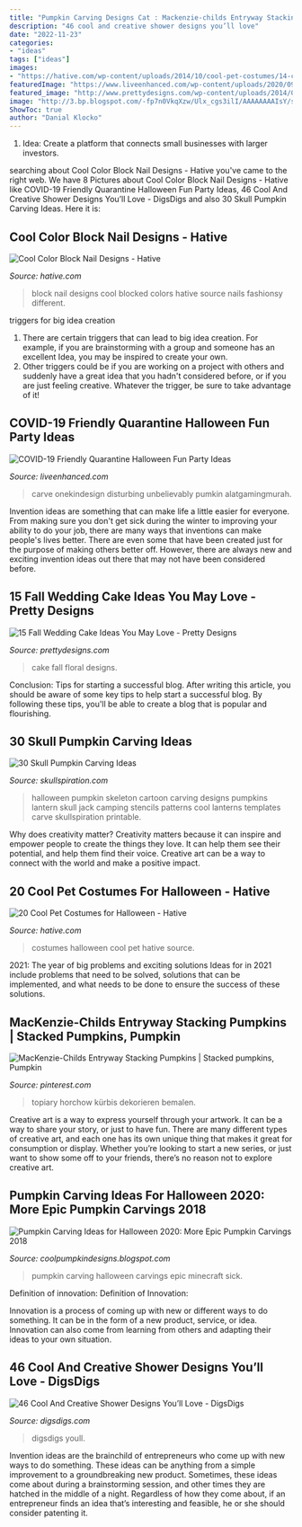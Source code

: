 ```yaml
---
title: "Pumpkin Carving Designs Cat : Mackenzie-childs Entryway Stacking Pumpkins"
description: "46 cool and creative shower designs you’ll love"
date: "2022-11-23"
categories:
- "ideas"
tags: ["ideas"]
images:
- "https://hative.com/wp-content/uploads/2014/10/cool-pet-costumes/14-cool-pet-costumes.jpg"
featuredImage: "https://www.liveenhanced.com/wp-content/uploads/2020/09/quarantine-party-6.jpg"
featured_image: "http://www.prettydesigns.com/wp-content/uploads/2014/09/Floral-Wedding-Cake.jpg"
image: "http://3.bp.blogspot.com/-fp7n0VkqXzw/Ulx_cgs3ilI/AAAAAAAAIsY/sascJitkcmg/s1600/2bfe9b37b457d20699e384ac543388b0.jpg"
ShowToc: true
author: "Danial Klocko"
---
```



1. Idea: Create a platform that connects small businesses with larger investors.

	

		
searching about Cool Color Block Nail Designs - Hative you've came to the right web. We have 8 Pictures about Cool Color Block Nail Designs - Hative like COVID-19 Friendly Quarantine Halloween Fun Party Ideas, 46 Cool And Creative Shower Designs You’ll Love - DigsDigs and also 30 Skull Pumpkin Carving Ideas. Here it is:
		
    
## Cool Color Block Nail Designs - Hative

<img loading=lazy src="https://hative.com/wp-content/uploads/2014/11/color-block-nail-designs/13-color-block-nail-designs.jpg" onerror="this.onerror=null;this.src='https://tse2.mm.bing.net/th?id=OIP.KH7qUoBUs1dkoYx2ZudIAgHaGq&amp;pid=15.1';" alt="Cool Color Block Nail Designs - Hative">

_Source: hative.com_

>block nail designs cool blocked colors hative source nails fashionsy different. 

	

triggers for big idea creation
1. There are certain triggers that can lead to big idea creation. For example, if you are brainstorming with a group and someone has an excellent Idea, you may be inspired to create your own. 
2. Other triggers could be if you are working on a project with others and suddenly have a great idea that you hadn't considered before, or if you are just feeling creative. Whatever the trigger, be sure to take advantage of it!

    
## COVID-19 Friendly Quarantine Halloween Fun Party Ideas

<img loading=lazy src="https://www.liveenhanced.com/wp-content/uploads/2020/09/quarantine-party-6.jpg" onerror="this.onerror=null;this.src='https://tse2.mm.bing.net/th?id=OIP.7GSk6mAn0fRf4-oratJvwwHaJ4&amp;pid=15.1';" alt="COVID-19 Friendly Quarantine Halloween Fun Party Ideas">

_Source: liveenhanced.com_

>carve onekindesign disturbing unbelievably pumkin alatgamingmurah. 

	

Invention ideas are something that can make life a little easier for everyone. From making sure you don't get sick during the winter to improving your ability to do your job, there are many ways that inventions can make people's lives better. There are even some that have been created just for the purpose of making others better off. However, there are always new and exciting invention ideas out there that may not have been considered before.

    
## 15 Fall Wedding Cake Ideas You May Love - Pretty Designs

<img loading=lazy src="http://www.prettydesigns.com/wp-content/uploads/2014/09/Floral-Wedding-Cake.jpg" onerror="this.onerror=null;this.src='https://tse4.mm.bing.net/th?id=OIP.8IqKyKAZfJluuyp3lxQ7xgHaLD&amp;pid=15.1';" alt="15 Fall Wedding Cake Ideas You May Love - Pretty Designs">

_Source: prettydesigns.com_

>cake fall floral designs. 

	

Conclusion: Tips for starting a successful blog.
After writing this article, you should be aware of some key tips to help start a successful blog. By following these tips, you'll be able to create a blog that is popular and flourishing.

    
## 30 Skull Pumpkin Carving Ideas

<img loading=lazy src="http://www.skullspiration.com/wp-content/uploads/2013/10/skeleton-and-cartoon-halloween-pumpkin.jpg" onerror="this.onerror=null;this.src='https://tse1.mm.bing.net/th?id=OIP.gvKRNJcSsqseDbcta_S-fwHaE7&amp;pid=15.1';" alt="30 Skull Pumpkin Carving Ideas">

_Source: skullspiration.com_

>halloween pumpkin skeleton cartoon carving designs pumpkins lantern skull jack camping stencils patterns cool lanterns templates carve skullspiration printable. 

	

Why does creativity matter?
Creativity matters because it can inspire and empower people to create the things they love. It can help them see their potential, and help them find their voice. Creative art can be a way to connect with the world and make a positive impact.

    
## 20 Cool Pet Costumes For Halloween - Hative

<img loading=lazy src="https://hative.com/wp-content/uploads/2014/10/cool-pet-costumes/14-cool-pet-costumes.jpg" onerror="this.onerror=null;this.src='https://tse1.mm.bing.net/th?id=OIP.uuFIlYV26IvA1XalVL0-wQHaKw&amp;pid=15.1';" alt="20 Cool Pet Costumes for Halloween - Hative">

_Source: hative.com_

>costumes halloween cool pet hative source. 

	

2021: The year of big problems and exciting solutions
Ideas for in 2021 include problems that need to be solved, solutions that can be implemented, and what needs to be done to ensure the success of these solutions.

    
## MacKenzie-Childs Entryway Stacking Pumpkins | Stacked Pumpkins, Pumpkin

<img loading=lazy src="https://i.pinimg.com/736x/e7/4d/d6/e74dd67dc9451f50222a20b4043103a9--entryway-pumpkins.jpg" onerror="this.onerror=null;this.src='https://tse1.mm.bing.net/th?id=OIP.Ohn1RhNgpVpoy62x4UNz_gHaJQ&amp;pid=15.1';" alt="MacKenzie-Childs Entryway Stacking Pumpkins | Stacked pumpkins, Pumpkin">

_Source: pinterest.com_

>topiary horchow kürbis dekorieren bemalen. 

	

Creative art is a way to express yourself through your artwork. It can be a way to share your story, or just to have fun. There are many different types of creative art, and each one has its own unique thing that makes it great for consumption or display. Whether you’re looking to start a new series, or just want to show some off to your friends, there’s no reason not to explore creative art.

    
## Pumpkin Carving Ideas For Halloween 2020: More Epic Pumpkin Carvings 2018

<img loading=lazy src="http://3.bp.blogspot.com/-fp7n0VkqXzw/Ulx_cgs3ilI/AAAAAAAAIsY/sascJitkcmg/s1600/2bfe9b37b457d20699e384ac543388b0.jpg" onerror="this.onerror=null;this.src='https://tse4.mm.bing.net/th?id=OIP.RMmtzoAgXe6a1p3vMF_DXgAAAA&amp;pid=15.1';" alt="Pumpkin Carving Ideas for Halloween 2020: More Epic Pumpkin Carvings 2018">

_Source: coolpumpkindesigns.blogspot.com_

>pumpkin carving halloween carvings epic minecraft sick. 

	

Definition of innovation:
Definition of Innovation: 

Innovation is a process of coming up with new or different ways to do something. It can be in the form of a new product, service, or idea. Innovation can also come from learning from others and adapting their ideas to your own situation.

    
## 46 Cool And Creative Shower Designs You’ll Love - DigsDigs

<img loading=lazy src="https://www.digsdigs.com/photos/cool-and-creative-shower-designs-youll-love-45.jpg" onerror="this.onerror=null;this.src='https://tse2.mm.bing.net/th?id=OIP.zJoroSZveF4iL-XFz2rC4gHaLH&amp;pid=15.1';" alt="46 Cool And Creative Shower Designs You’ll Love - DigsDigs">

_Source: digsdigs.com_

>digsdigs youll. 

	

Invention ideas are the brainchild of entrepreneurs who come up with new ways to do something. These ideas can be anything from a simple improvement to a groundbreaking new product. Sometimes, these ideas come about during a brainstorming session, and other times they are hatched in the middle of a night. Regardless of how they come about, if an entrepreneur finds an idea that’s interesting and feasible, he or she should consider patenting it.

